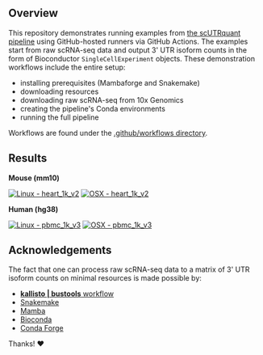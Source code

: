 ## Overview

This repository demonstrates running examples from [the scUTRquant pipeline](https://github.com/Mayrlab/scUTRquant) using GitHub-hosted runners via GitHub Actions. The examples start from raw scRNA-seq data and output 3' UTR isoform counts in the form of Bioconductor `SingleCellExperiment` objects. These demonstration workflows include the entire setup: 

 - installing prerequisites (Mambaforge and Snakemake)
 - downloading resources
 - downloading raw scRNA-seq from 10x Genomics
 - creating the pipeline's Conda environments
 - running the full pipeline

Workflows are found under the [.github/workflows directory](.github/workflows).

## Results
**Mouse (mm10)**

[![Linux - heart_1k_v2](https://github.com/mfansler/scUTRquant-demo/actions/workflows/linux-heart-1k-v2.yaml/badge.svg)](https://github.com/mfansler/scUTRquant-demo/actions/workflows/linux-heart-1k-v2.yaml)
[![OSX - heart_1k_v2](https://github.com/mfansler/scUTRquant-demo/actions/workflows/osx-heart-1k-v2.yaml/badge.svg)](https://github.com/mfansler/scUTRquant-demo/actions/workflows/osx-heart-1k-v2.yaml)

**Human (hg38)**

[![Linux - pbmc_1k_v3](https://github.com/mfansler/scUTRquant-demo/actions/workflows/linux-pbmc-1k-v3.yaml/badge.svg)](https://github.com/mfansler/scUTRquant-demo/actions/workflows/linux-pbmc-1k-v3.yaml)
[![OSX - pbmc_1k_v3](https://github.com/mfansler/scUTRquant-demo/actions/workflows/osx-pbmc-1k-v3.yaml/badge.svg)](https://github.com/mfansler/scUTRquant-demo/actions/workflows/osx-pbmc-1k-v3.yaml)

## Acknowledgements

The fact that one can process raw scRNA-seq data to a matrix of 3' UTR isoform counts on minimal resources is made possible by:

 - [**kallisto | bustools** workflow](https://www.kallistobus.tools)
 - [Snakemake](https://snakemake.readthedocs.io/en/stable/)
 - [Mamba](https://mamba.readthedocs.io/en/latest/)
 - [Bioconda](https://bioconda.github.io)
 - [Conda Forge](https://conda-forge.org)

Thanks! ❤️
